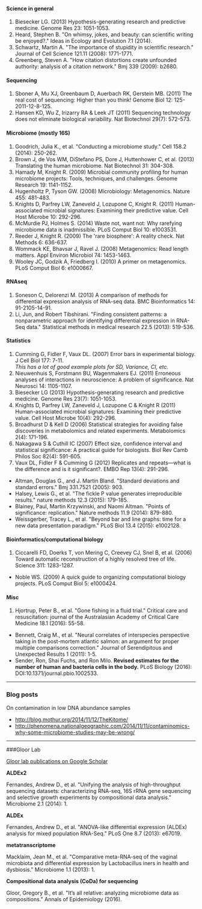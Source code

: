 #### Science in general

1. Biesecker LG. (2013) Hypothesis-generating research and predictive medicine. Genome Res 23: 1051-1053.
2. Heard, Stephen B. "On whimsy, jokes, and beauty: can scientific writing be enjoyed?." Ideas in Ecology and Evolution 7.1 (2014).
3. Schwartz, Martin A. "The importance of stupidity in scientific research." Journal of Cell Science 121.11 (2008): 1771-1771.
4. Greenberg, Steven A. "How citation distortions create unfounded authority: analysis of a citation network." Bmj 339 (2009): b2680.

#### Sequencing

1. Sboner A, Mu XJ, Greenbaum D, Auerbach RK, Gerstein MB. (2011) The real cost of sequencing: Higher than you think! Genome Biol 12: 125-2011-12-8-125.
2. Hansen KD, Wu Z, Irizarry RA & Leek JT (2011) Sequencing technology does not eliminate biological variability. Nat Biotechnol 29(7): 572-573.

#### Microbiome (mostly 16S)

1. Goodrich, Julia K., et al. "Conducting a microbiome study." Cell 158.2 (2014): 250-262.
2. Brown J, de Vos WM, DiStefano PS, Dore J, Huttenhower C, et al. (2013) Translating the human microbiome. Nat Biotechnol 31: 304-308.
3. Hamady M, Knight R. (2009) Microbial community profiling for human microbiome projects: Tools, techniques, and challenges. Genome Research 19: 1141-1152.
4. Hugenholtz P, Tyson GW. (2008) Microbiology: Metagenomics. Nature 455: 481-483.
5. Knights D, Parfrey LW, Zaneveld J, Lozupone C, Knight R. (2011) Human-associated microbial signatures: Examining their predictive value. Cell Host Microbe 10: 292-296.
6. McMurdie PJ, Holmes S. (2014) Waste not, want not: Why rarefying microbiome data is inadmissible. PLoS Comput Biol 10: e1003531.
7.  Reeder J, Knight R. (2009) The 'rare biosphere': A reality check. Nat Methods 6: 636-637.
8. Wommack KE, Bhavsar J, Ravel J. (2008) Metagenomics: Read length matters. Appl Environ Microbiol 74: 1453-1463.
9. Wooley JC, Godzik A, Friedberg I. (2010) A primer on metagenomics. PLoS Comput Biol 6: e1000667.

#### RNAseq

1. Soneson C, Delorenzi M. (2013) A comparison of methods for differential expression analysis of RNA-seq data. BMC Bioinformatics 14: 91-2105-14-91.
2. Li, Jun, and Robert Tibshirani. "Finding consistent patterns: a nonparametric approach for identifying differential expression in RNA-Seq data." Statistical methods in medical research 22.5 (2013): 519-536.

#### Statistics

1. Cumming G, Fidler F, Vaux DL. (2007) Error bars in experimental biology. J Cell Biol 177: 7-11.  
*This has a lot of good example plots for SD, Variance, CI, etc.*
2. Nieuwenhuis S, Forstmann BU, Wagenmakers EJ. (2011) Erroneous analyses of interactions in neuroscience: A problem of significance. Nat Neurosci 14: 1105-1107.
3. Biesecker LG (2013) Hypothesis-generating research and predictive medicine. Genome Res 23(7): 1051-1053.
4. Knights D, Parfrey LW, Zaneveld J, Lozupone C & Knight R (2011) Human-associated microbial signatures: Examining their predictive value. Cell Host Microbe 10(4): 292-296.
5. Broadhurst D & Kell D (2006) Statistical strategies for avoiding false discoveries in metabolomics and related experiments. Metabolomics 2(4): 171-196.
6. Nakagawa S & Cuthill IC (2007) Effect size, confidence interval and statistical significance: A practical guide for biologists. Biol Rev Camb Philos Soc 82(4): 591-605.
7. Vaux DL, Fidler F & Cumming G (2012) Replicates and repeats—what is the difference and is it significant?. EMBO Rep 13(4): 291-296.
- Altman, Douglas G., and J. Martin Bland. "Standard deviations and standard errors." Bmj 331.7521 (2005): 903.
- Halsey, Lewis G., et al. "The fickle P value generates irreproducible results." nature methods 12.3 (2015): 179-185.
- Blainey, Paul, Martin Krzywinski, and Naomi Altman. "Points of significance: replication." Nature methods 11.9 (2014): 879-880.
- Weissgerber, Tracey L., et al. "Beyond bar and line graphs: time for a new data presentation paradigm." PLoS Biol 13.4 (2015): e1002128.

#### Bioinformatics/computational biology

1. Ciccarelli FD, Doerks T, von Mering C, Creevey CJ, Snel B, et al. (2006) Toward automatic reconstruction of a highly resolved tree of life. Science 311: 1283-1287.
- Noble WS. (2009) A quick guide to organizing computational biology projects. PLoS Comput Biol 5: e1000424.

#### Misc

1. Hjortrup, Peter B., et al. "Gone fishing in a fluid trial." Critical care and resuscitation: journal of the Australasian Academy of Critical Care Medicine 18.1 (2016): 55-58.
- Bennett, Craig M., et al. "Neural correlates of interspecies perspective taking in the post-mortem atlantic salmon: an argument for proper multiple comparisons correction." Journal of Serendipitous and Unexpected Results 1 (2011): 1-5.
- Sender, Ron, Shai Fuchs, and Ron Milo. **Revised estimates for the number of human and bacteria cells in the body.** PLoS Biology (2016): DOI:10.1371/journal.pbio.1002533.

----------
### Blog posts
On contamination in low DNA abundance samples  
- http://blog.mothur.org/2014/11/12/TheKitome/  
- http://phenomena.nationalgeographic.com/2014/11/11/contaminomics-why-some-microbiome-studies-may-be-wrong/

-------
###Gloor Lab

[Gloor lab publications on Google Scholar](https://scholar.google.ca/citations?hl=en&user=909NxQEAAAAJ&view_op=list_works&sortby=pubdate)

**ALDEx2**

Fernandes, Andrew D., et al. "Unifying the analysis of high-throughput sequencing datasets: characterizing RNA-seq, 16S rRNA gene sequencing and selective growth experiments by compositional data analysis." Microbiome 2.1 (2014): 1.

**ALDEx**

Fernandes, Andrew D., et al. "ANOVA-like differential expression (ALDEx) analysis for mixed population RNA-Seq." PLoS One 8.7 (2013): e67019.

**metatranscriptome**

Macklaim, Jean M., et al. "Comparative meta-RNA-seq of the vaginal microbiota and differential expression by Lactobacillus iners in health and dysbiosis." Microbiome 1.1 (2013): 1.

**Compositional data analysis (CoDa) for sequencing**

Gloor, Gregory B., et al. "It’s all relative: analyzing microbiome data as compositions." Annals of Epidemiology (2016).



